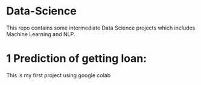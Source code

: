 # Data-Science
This repo contains some intermediate Data Science projects which includes Machine Learning and NLP. 

# 1 Prediction of getting loan:
  This is my first project using google colab
